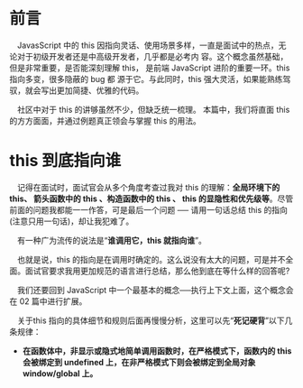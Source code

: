 

# 前言

&#8195;JavasScript 中的 this 因指向灵话、使用场景多样，一直是面试中的热点，无论对于初级开发者还是中高级开发者，几乎都是必考内
容。这个概念虽然基础，但是非常重要，是否能深刻理解 this， 是前端 JavaScript 进阶的重要一环。this 指向多变，很多隐蔽的 bug 都
源于它。与此同时，this 强大灵活，如果能熟练驾驭，就会写出更加简捷、优雅的代码。

&#8195;社区中对于 this 的讲够虽然不少，但缺乏统一梳理。 本篇中，我们将直面 this 的方方面面，并通过例题真正领会与掌握 this 的用法。



# this 到底指向谁

&#8195;记得在面试时，面试官会从多个角度考查过我对 this 的理解：**全局环境下的 this、 箭头函数中的 this 、构造函数中的 this 、 this 的显隐性和优先级等**。尽管前面的问题我都能一一作答，可是最后一个问题 ── 请用一句话总结 this 的指向(注意只用一句话)，却让我犯难了。

&emsp;有一种广为流传的说法是“**谁调用它，this 就指向谁**”。

&emsp;也就是说，this 的指向是在调用时确定的。这么说没有太大的问题，可是并不全面。面试官要求我用更加规范的语言进行总结，那么他到底在等什么样的回答呢?

&emsp;我们还要回到 JavaScript 中一个最基本的概念──执行上下文上面，这个概念会在 02 篇中进行扩展。

&emsp;关于this 指向的具体细节和规则后面再慢慢分析，这里可以先“**死记硬背**”以下几条规律：    

* **在函数体中，非显示或隐式地简单调用函数时，在严格模式下，函数内的 this 会被绑定到 undefined 上，在非严格模式下则会被绑定到全局对象 window/global 上。**